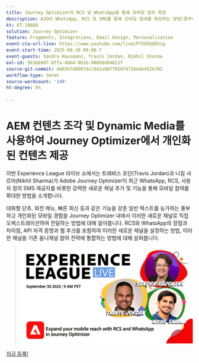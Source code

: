 ```yaml
---
title: Journey Optimizer의 RCS 및 WhatsApp을 통해 모바일 범위 확장
description: AJO이 WhatsApp, RCS 및 SMS를 통해 모바일 참여를 확장하는 방법(풍부하고 상호 작용적이며 개인화된 경험)을 살펴보십시오.
kt: KT-18688
solution: Journey Optimizer
feature: Fragments, Integrations, Email Design, Personalization
event-cta-url-live: https://www.youtube.com/live/Pf5O5b0Ehig
event-start-time: 2025-09-30 09:00-7
event-guests: Sandra Hausmann, Travis Jordan, Nikhil Sharma
exl-id: 963b69d7-8ffa-4bb4-9b1b-980d6d94821f
source-git-commit: d403b748907dcc941a9877028f472bdab452bf02
workflow-type: tm+mt
source-wordcount: '149'
ht-degree: 0%

---
```


# AEM 컨텐츠 조각 및 Dynamic Media를 사용하여 Journey Optimizer에서 개인화된 컨텐츠 제공

이번 Experience League 라이브 쇼에서는 트래비스 조던(Travis Jordan)과 니킬 샤르마(Nikhil Sharma)가 Adobe Journey Optimizer이 최근 WhatsApp, RCS, 사용자 정의 SMS 제공자를 비롯한 강력한 새로운 채널 추가 및 기능을 통해 모바일 참여를 확대한 방법을 소개합니다.

대화형 단추, 회전 메뉴, 빠른 회신 등과 같은 기능을 갖춘 일반 텍스트를 능가하는 풍부하고 개인화된 모바일 경험을 Journey Optimizer 내에서 이러한 새로운 채널로 직접 오케스트레이션하여 전달하는 방법에 대해 알아봅니다. RCS와 WhatsApp의 장점과 차이점, API 자격 증명과 웹 후크를 포함하여 이러한 새로운 채널을 설정하는 방법, 이러한 채널을 기존 옴니채널 참여 전략에 통합하는 방법에 대해 살펴봅니다.

> ![배너 표시](../assets/30Sept2025_WebBanner.png)

[지금 등록!](https://engage.adobe.com/ExpLeagueLive-250930.html)
